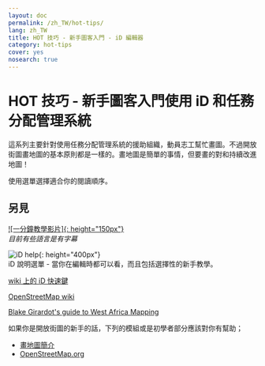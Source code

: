 ```yaml
---
layout: doc
permalink: /zh_TW/hot-tips/
lang: zh_TW
title: HOT 技巧 - 新手圖客入門 - iD 編輯器
category: hot-tips
cover: yes
nosearch: true
---
```


HOT 技巧 - 新手圖客入門使用 iD 和任務分配管理系統
================

這系列主要針對使用任務分配管理系統的援助組織，動員志工幫忙畫圖。不過開放街圖畫地圖的基本原則都是一樣的。畫地圖是簡單的事情，但要畫的對和持續改進地圖！

使用選單選擇適合你的閱讀順序。  

另見  
---------

[![一分鐘教學影片]{: height="150px"}](https://www.youtube.com/playlist?list=PLb9506_-6FMHZ3nwn9heri3xjQKrSq1hN "Humanitarian OpenStreetMap Team - 一分鐘教學影片")  
*目前有些語言是有字幕*  

![iD help]{: height="400px"}  
iD 說明選單 - 當你在編輯時都可以看，而且包括選擇性的新手教學。    
  
[wiki 上的 iD 快速鍵](https://wiki.openstreetmap.org/wiki/ID/Shortcuts)  

[OpenStreetMap wiki](https://wiki.openstreetmap.org/wiki/Main_Page)  

[Blake Girardot's guide to West Africa Mapping](https://wiki.openstreetmap.org/wiki/User:Bgirardot/West_African_HOT_Mapping_Tips)  

如果你是開放街圖的新手的話，下列的模組或是初學者部分應該對你有幫助；  

- [畫地圖簡介](/zh_TW/beginner/introduction/)  
- [OpenStreetMap.org](/zh_TW/beginner/start-osm/)



[HOT logo with text]:/images/hot-tips/Hot_logo_with_text.svg
[iD help]:/images/hot-tips/iD-help.png "iD help menu - 當你在編輯時都可以看，而且包括選擇性的新手教學。"
[one-mnute-tutorial-videos]: /images/hot-tips/one-mnute-tutorial-videos.png "HOT 一分鐘教學影片"